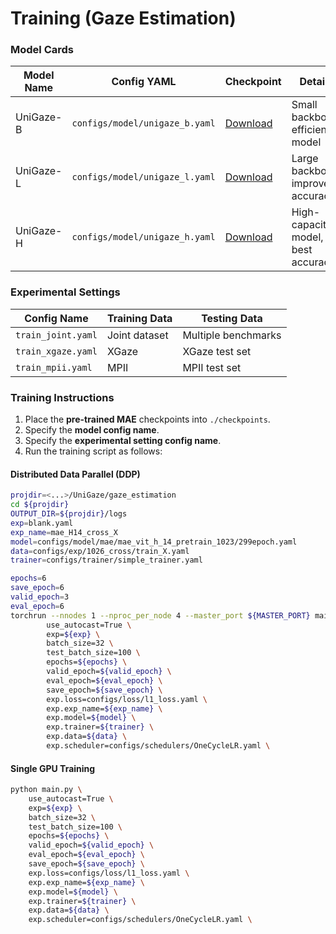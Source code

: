 


# Training (Gaze Estimation)

### Model Cards
| Model Name | Config YAML | Checkpoint | Details |
|------------|------------|------------|---------|
| UniGaze-B | `configs/model/unigaze_b.yaml` | [Download](#) | Small backbone, efficient model |
| UniGaze-L | `configs/model/unigaze_l.yaml` | [Download](#) | Large backbone, improved accuracy |
| UniGaze-H | `configs/model/unigaze_h.yaml` | [Download](#) | High-capacity model, best accuracy |



### Experimental Settings
| Config Name | Training Data | Testing Data |
|-------------|--------------|--------------|
| `train_joint.yaml` | Joint dataset | Multiple benchmarks |
| `train_xgaze.yaml` | XGaze | XGaze test set |
| `train_mpii.yaml` | MPII | MPII test set |

### Training Instructions

1. Place the **pre-trained MAE** checkpoints into `./checkpoints`.
2. Specify the **model config name**.
3. Specify the **experimental setting config name**.
4. Run the training script as follows:


#### Distributed Data Parallel (DDP)
```bash
projdir=<...>/UniGaze/gaze_estimation
cd ${projdir}
OUTPUT_DIR=${projdir}/logs
exp=blank.yaml
exp_name=mae_H14_cross_X
model=configs/model/mae/mae_vit_h_14_pretrain_1023/299epoch.yaml
data=configs/exp/1026_cross/train_X.yaml
trainer=configs/trainer/simple_trainer.yaml

epochs=6
save_epoch=6
valid_epoch=3
eval_epoch=6
torchrun --nnodes 1 --nproc_per_node 4 --master_port ${MASTER_PORT} main.py \
        use_autocast=True \
        exp=${exp} \
        batch_size=32 \
        test_batch_size=100 \
        epochs=${epochs} \
        valid_epoch=${valid_epoch} \
        eval_epoch=${eval_epoch} \
        save_epoch=${save_epoch} \
        exp.loss=configs/loss/l1_loss.yaml \
        exp.exp_name=${exp_name} \
        exp.model=${model} \
        exp.trainer=${trainer} \
        exp.data=${data} \
        exp.scheduler=configs/schedulers/OneCycleLR.yaml \
```


#### Single GPU Training
```bash
python main.py \
    use_autocast=True \
    exp=${exp} \
    batch_size=32 \
    test_batch_size=100 \
    epochs=${epochs} \
    valid_epoch=${valid_epoch} \
    eval_epoch=${eval_epoch} \
    save_epoch=${save_epoch} \
    exp.loss=configs/loss/l1_loss.yaml \
    exp.exp_name=${exp_name} \
    exp.model=${model} \
    exp.trainer=${trainer} \
    exp.data=${data} \
    exp.scheduler=configs/schedulers/OneCycleLR.yaml \

```